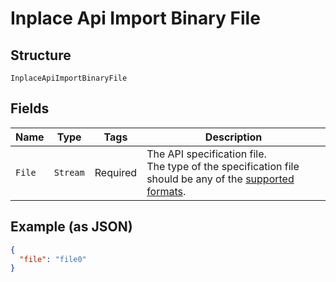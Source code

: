 
# Inplace Api Import Binary File

## Structure

`InplaceApiImportBinaryFile`

## Fields

| Name | Type | Tags | Description |
|  --- | --- | --- | --- |
| `File` | `Stream` | Required | The API specification file.<br>The type of the specification file should be any of the [supported formats](https://docs.apimatic.io/api-transformer/overview-transformer#supported-input-formats). |

## Example (as JSON)

```json
{
  "file": "file0"
}
```

